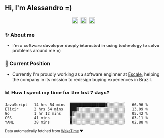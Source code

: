 ## Hi, I'm Alessandro =)

<p align="center">
  <a href="https://www.linkedin.com/in/alessandro-costa-dev/"><img src="https://img.shields.io/badge/-alessandro--costa--dev-%233f7ec6?style=flat-square&logo=Linkedin&logoColor=white" height="20"/></a>&nbsp;&nbsp;<a href="https://medium.com/@alessandro_costa"><img src="https://img.shields.io/badge/-%40alessandro__costa-%20black?style=flat-square&logo=Medium" height="20"/></a>&nbsp;&nbsp;<a href="mailto:alessandro96fc@gmail.com"><img src="https://img.shields.io/badge/-alessandro96fc%40gmail.com-%23c14438?style=flat-square&logo=Gmail&logoColor=white" height="20"/></a>
</p>

### :sparkles: About me

- I'm a software developer deeply interested in using technology to solve problems around me =)

### :office: Current Position 

-  Currently I'm proudly working as a software enginner at [Escale](https://github.com/escaletech), helping the company in its mission to redesign buying experiences in Brazil.

### :bar_chart: How I spent my time for the last 7 days?

<!--START_SECTION:waka-->
```text
JavaScript   14 hrs 54 mins  ████████████████▓░░░░░░░░   66.96 % 
Elixir       2 hrs 54 mins   ███▒░░░░░░░░░░░░░░░░░░░░░   13.09 % 
Go           1 hr 12 mins    █▒░░░░░░░░░░░░░░░░░░░░░░░   05.42 % 
CSS          41 mins         ▓░░░░░░░░░░░░░░░░░░░░░░░░   03.11 % 
YAML         38 mins         ▓░░░░░░░░░░░░░░░░░░░░░░░░   02.88 % 
```
<!--END_SECTION:waka-->

<sub>Data automatically fetched from [WakaTime](https://wakatime.com/) :heart:</sub>
